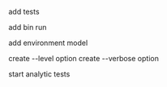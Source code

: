 add tests

add bin run

add environment model

create --level option
create --verbose option

start analytic tests
